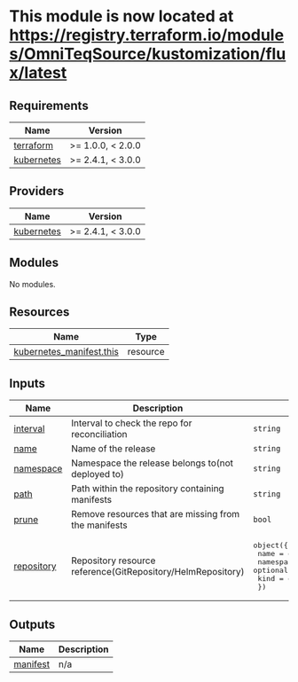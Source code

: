 # This module is now located at <https://registry.terraform.io/modules/OmniTeqSource/kustomization/flux/latest>

## Requirements

| Name                                                                        | Version           |
| --------------------------------------------------------------------------- | ----------------- |
| <a name="requirement_terraform"></a> [terraform](#requirement_terraform)    | >= 1.0.0, < 2.0.0 |
| <a name="requirement_kubernetes"></a> [kubernetes](#requirement_kubernetes) | >= 2.4.1, < 3.0.0 |

## Providers

| Name                                                                  | Version           |
| --------------------------------------------------------------------- | ----------------- |
| <a name="provider_kubernetes"></a> [kubernetes](#provider_kubernetes) | >= 2.4.1, < 3.0.0 |

## Modules

No modules.

## Resources

| Name                                                                                                                    | Type     |
| ----------------------------------------------------------------------------------------------------------------------- | -------- |
| [kubernetes_manifest.this](https://registry.terraform.io/providers/hashicorp/kubernetes/latest/docs/resources/manifest) | resource |

## Inputs

| Name                                                            | Description                                                 | Type                                                                                                                | Default         | Required |
| --------------------------------------------------------------- | ----------------------------------------------------------- | ------------------------------------------------------------------------------------------------------------------- | --------------- | :------: |
| <a name="input_interval"></a> [interval](#input_interval)       | Interval to check the repo for reconciliation               | `string`                                                                                                            | `null`          |    no    |
| <a name="input_name"></a> [name](#input_name)                   | Name of the release                                         | `string`                                                                                                            | n/a             |   yes    |
| <a name="input_namespace"></a> [namespace](#input_namespace)    | Namespace the release belongs to(not deployed to)           | `string`                                                                                                            | `"flux-system"` |    no    |
| <a name="input_path"></a> [path](#input_path)                   | Path within the repository containing manifests             | `string`                                                                                                            | n/a             |   yes    |
| <a name="input_prune"></a> [prune](#input_prune)                | Remove resources that are missing from the manifests        | `bool`                                                                                                              | `true`          |    no    |
| <a name="input_repository"></a> [repository](#input_repository) | Repository resource reference(GitRepository/HelmRepository) | <pre>object({<br> name = optional(string)<br> namespace = optional(string)<br> kind = optional(string)<br> })</pre> | `{}`            |    no    |

## Outputs

| Name                                                        | Description |
| ----------------------------------------------------------- | ----------- |
| <a name="output_manifest"></a> [manifest](#output_manifest) | n/a         |
